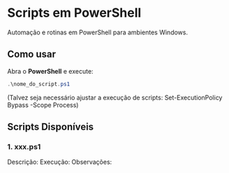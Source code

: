 # Scripts em PowerShell

Automação e rotinas em PowerShell para ambientes Windows.

## Como usar

Abra o **PowerShell** e execute:

```powershell
.\nome_do_script.ps1
   ```
(Talvez seja necessário ajustar a execução de scripts: Set-ExecutionPolicy Bypass -Scope Process)

## Scripts Disponíveis
### 1. xxx.ps1
Descrição: 
Execução: 
Observações: 